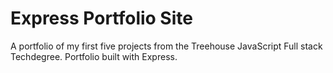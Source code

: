 # Express Portfolio Site
 
A portfolio of my first five projects from the Treehouse JavaScript Full stack Techdegree.  Portfolio built with Express.